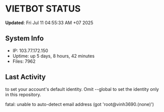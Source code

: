 # VIETBOT STATUS
**Updated**: Fri Jul 11 04:55:33 AM +07 2025

## System Info
- IP: 103.77.172.150
- Uptime: up 5 days, 8 hours, 42 minutes
- Files: 7962

## Last Activity

to set your account's default identity.
Omit --global to set the identity only in this repository.

fatal: unable to auto-detect email address (got 'root@vinh3690.(none)')

